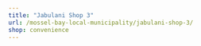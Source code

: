 ```yaml
---
title: "Jabulani Shop 3"
url: /mossel-bay-local-municipality/jabulani-shop-3/
shop: convenience
---
```

